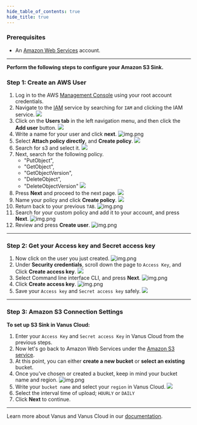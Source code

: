 ```yaml
--- 
hide_table_of_contents: true
hide_title: true
---
```



### Prerequisites

- An [Amazon Web Services](https://aws.amazon.com) account.

---

**Perform the following steps to configure your Amazon S3 Sink.**

### Step 1: Create an AWS User

1. Log in to the AWS [Management Console](https://aws.amazon.com) using your root account credentials.
2. Navigate to the [IAM](https://console.aws.amazon.com/iam/) service by searching for `IAM` and clicking the IAM service.
   ![](images/1.png)
3. Click on the **Users tab** in the left navigation menu, and then click the **Add user** button.
   ![](images/2.png)
4. Write a name for your user and click **next**.
   ![img.png](images/3.png)
5. Select **Attach policy directly**, and **Create policy**.
   ![](images/4.png)
6. Search for s3 and select it.
   ![](images/5.png)
7. Next, search for the following policy.
    - "PutObject",
    - "GetObject",
    - "GetObjectVersion",
    - "DeleteObject",
    - "DeleteObjectVersion"
      ![](images/6.png)
8. Press **Next** and proceed to the next page.
   ![](images/7.png)
9. Name your policy and click **Create policy**.
   ![](images/8.png)
10. Return back to your previous `TAB`.
    ![img.png](images/8.1.png)
11. Search for your custom policy and add it to your account, and press **Next**.
    ![img.png](images/9.png)
12. Review and press **Create user**.
    ![img.png](images/10.png)

---

### Step 2: Get your Access key and Secret access key

1. Now click on the user you just created.
   ![img.png](images/11.png)
2. Under **Security credentials**, scroll down the page to `Access Key`, and Click **Create access key**.
   ![](images/12.png)
3. Select Command line interface CLI, and press **Next**.
   ![img.png](images/13.png)
4. Click **Create access key**.
   ![img.png](images/14.png)
5. Save your `Access key` and `Secret access key` safely.
   ![](images/15.png)

---

### Step 3: Amazon S3 Connection Settings

**To set up S3 Sink in Vanus Cloud:**

1. Enter your `Access Key` and `Secret access Key` in Vanus Cloud from the previous steps.
2. Now let's go back to Amazon Web Services under the [Amazon S3 service](https://s3.console.aws.amazon.com).
3. At this point, you can either **create a new bucket** or **select an existing** bucket.
4. Once you've chosen or created a bucket, keep in mind your bucket name and region.
![img.png](images/16.png)
5. Write your `bucket name` and select your `region` in Vanus Cloud.
![](images/17.png)
6. Select the interval time of upload; `HOURLY` or `DAILY`
7. Click **Next** to continue.

---

Learn more about Vanus and Vanus Cloud in our [documentation](https://docs.vanus.ai).
